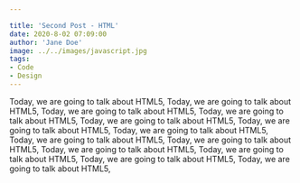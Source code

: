 ```yaml
---

title: 'Second Post - HTML'
date: 2020-8-02 07:09:00
author: 'Jane Doe'
image: ../../images/javascript.jpg
tags: 
- Code
- Design
---
```


Today, we are going to talk about HTML5, Today, we are going to talk about HTML5, Today, we are going to talk about HTML5, Today, we are going to talk about HTML5, Today, we are going to talk about HTML5, Today, we are going to talk about HTML5, Today, we are going to talk about HTML5, Today, we are going to talk about HTML5, Today, we are going to talk about HTML5, Today, we are going to talk about HTML5, Today, we are going to talk about HTML5, Today, we are going to talk about HTML5, Today, we are going to talk about HTML5,
